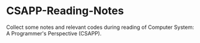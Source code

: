 # CSAPP-Reading-Notes
Collect some notes and relevant codes during reading of Computer System: A Programmer's Perspective (CSAPP).
